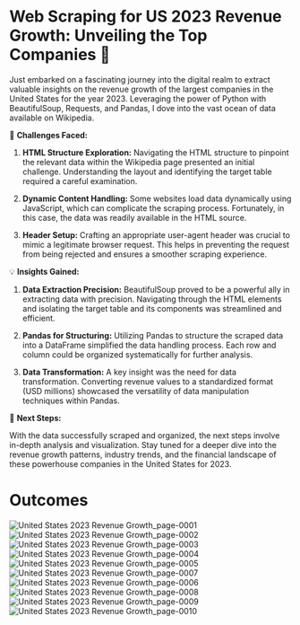<h1>Web Scraping for US 2023 Revenue Growth: Unveiling the Top Companies 🚀</h1>

Just embarked on a fascinating journey into the digital realm to extract valuable insights on the revenue growth of the largest companies in the United States for the year 2023. Leveraging the power of Python with BeautifulSoup, Requests, and Pandas, I dove into the vast ocean of data available on Wikipedia.

🧐 **Challenges Faced:**

1. **HTML Structure Exploration:** Navigating the HTML structure to pinpoint the relevant data within the Wikipedia page presented an initial challenge. Understanding the layout and identifying the target table required a careful examination.

2. **Dynamic Content Handling:** Some websites load data dynamically using JavaScript, which can complicate the scraping process. Fortunately, in this case, the data was readily available in the HTML source.

3. **Header Setup:** Crafting an appropriate user-agent header was crucial to mimic a legitimate browser request. This helps in preventing the request from being rejected and ensures a smoother scraping experience.

💡 **Insights Gained:**

1. **Data Extraction Precision:** BeautifulSoup proved to be a powerful ally in extracting data with precision. Navigating through the HTML elements and isolating the target table and its components was streamlined and efficient.

2. **Pandas for Structuring:** Utilizing Pandas to structure the scraped data into a DataFrame simplified the data handling process. Each row and column could be organized systematically for further analysis.

3. **Data Transformation:** A key insight was the need for data transformation. Converting revenue values to a standardized format (USD millions) showcased the versatility of data manipulation techniques within Pandas.

🚧 **Next Steps:**

With the data successfully scraped and organized, the next steps involve in-depth analysis and visualization. Stay tuned for a deeper dive into the revenue growth patterns, industry trends, and the financial landscape of these powerhouse companies in the United States for 2023.

# Outcomes
![United States 2023 Revenue Growth_page-0001](https://github.com/rajesh9943/Unveiling_Top_Companies_Web_Scraping_US_2023_Revenue_Growth/assets/98160008/8bd2ce67-4390-44a4-bf62-ac24ebcc4b26)
![United States 2023 Revenue Growth_page-0002](https://github.com/rajesh9943/Unveiling_Top_Companies_Web_Scraping_US_2023_Revenue_Growth/assets/98160008/0d04affa-a0d7-4e08-b8ce-b0cfbc325f1c)
![United States 2023 Revenue Growth_page-0003](https://github.com/rajesh9943/Unveiling_Top_Companies_Web_Scraping_US_2023_Revenue_Growth/assets/98160008/a3a680cc-2281-4113-83a0-415654406340)
![United States 2023 Revenue Growth_page-0004](https://github.com/rajesh9943/Unveiling_Top_Companies_Web_Scraping_US_2023_Revenue_Growth/assets/98160008/b6f6ae14-7d12-4c17-aaca-fff3eb80c9c7)
![United States 2023 Revenue Growth_page-0005](https://github.com/rajesh9943/Unveiling_Top_Companies_Web_Scraping_US_2023_Revenue_Growth/assets/98160008/f9444b0e-a571-4c2f-8097-e0c352b4ee40)
![United States 2023 Revenue Growth_page-0007](https://github.com/rajesh9943/Unveiling_Top_Companies_Web_Scraping_US_2023_Revenue_Growth/assets/98160008/39d6912a-5432-488a-b45e-23c0631cae79)
![United States 2023 Revenue Growth_page-0006](https://github.com/rajesh9943/Unveiling_Top_Companies_Web_Scraping_US_2023_Revenue_Growth/assets/98160008/b7ee5dfb-6dd8-440c-80da-20b4e4d999ba)
![United States 2023 Revenue Growth_page-0008](https://github.com/rajesh9943/Unveiling_Top_Companies_Web_Scraping_US_2023_Revenue_Growth/assets/98160008/cac7062f-f439-4334-b653-da1fdde016f2)
![United States 2023 Revenue Growth_page-0009](https://github.com/rajesh9943/Unveiling_Top_Companies_Web_Scraping_US_2023_Revenue_Growth/assets/98160008/61a9d4a4-951c-434d-ae69-cde06c5f3daf)
![United States 2023 Revenue Growth_page-0010](https://github.com/rajesh9943/Unveiling_Top_Companies_Web_Scraping_US_2023_Revenue_Growth/assets/98160008/7d6119d7-6738-4343-adee-93150c66285e)
